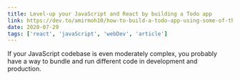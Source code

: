 ```yaml
---
title: Level-up your JavaScript and React by building a Todo app
link: https://dev.to/amirmoh10/how-to-build-a-todo-app-using-some-of-the-best-coding-practices-in-javascript-and-react-4oem
date: 2020-07-29
tags: ['react', 'javaScript', 'webDev', 'article']
---
```


If your JavaScript codebase is even moderately complex, you probably have a way to bundle and run different code in development and production.

